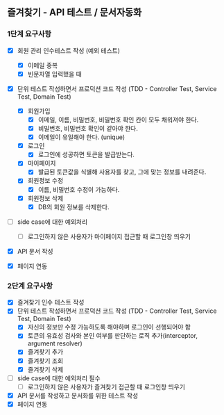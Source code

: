 ## 즐겨찾기 - API 테스트 / 문서자동화

### 1단계 요구사항
- [x] 회원 관리 인수테스트 작성
    (예외 테스트)
    - [x] 이메일 중복
    - [x] 빈문자열 입력했을 때
- [x] 단위 테스트 작성하면서 프로덕션 코드 작성 (TDD - Controller Test, Service Test, Domain Test)
    - [x] 회원가입
        - [x] 이메일, 이름, 비밀번호, 비밀번호 확인 칸이 모두 채워져야 한다.
        - [x] 비밀번호, 비밀번호 확인이 같아야 한다.
        - [x] 이메일이 유일해야 한다. (unique)
    - [x] 로그인
        - [x] 로그인에 성공하면 토큰을 발급받는다.
    - [x] 마이페이지
        - [x] 발급된 토큰값을 식별해 사용자를 찾고, 그에 맞는 정보를 내려준다.
    - [x] 회원정보 수정
        - [x] 이름, 비밀번호 수정이 가능하다.
    - [x] 회원정보 삭제
        - [x] DB의 회원 정보를 삭제한다.
- [ ] side case에 대한 예외처리
    - [ ] 로그인하지 않은 사용자가 마이페이지 접근할 때 로그인창 띄우기
- [x] API 문서 작성
- [x] 페이지 연동


### 2단계 요구사항
- [x] 즐겨찾기 인수 테스트 작성
- [x] 단위 테스트 작성하면서 프로덕션 코드 작성 (TDD - Controller Test, Service Test, Domain Test)
    - [x] 자신의 정보만 수정 가능하도록 해야하며 로그인이 선행되어야 함
    - [x] 토큰의 유효성 검사와 본인 여부를 판단하는 로직 추가(interceptor, argument resolver)
    - [x] 즐겨찾기 추가
    - [x] 즐겨찾기 조회
    - [x] 즐겨찾기 삭제
- [ ] side case에 대한 예외처리 필수
    - [ ] 로그인하지 않은 사용자가 즐겨찾기 접근할 때 로그인창 띄우기
- [x] API 문서를 작성하고 문서화를 위한 테스트 작성
- [x] 페이지 연동